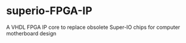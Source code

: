 # superio-FPGA-IP
A VHDL FPGA IP core to replace obsolete Super-IO chips for computer motherboard design
